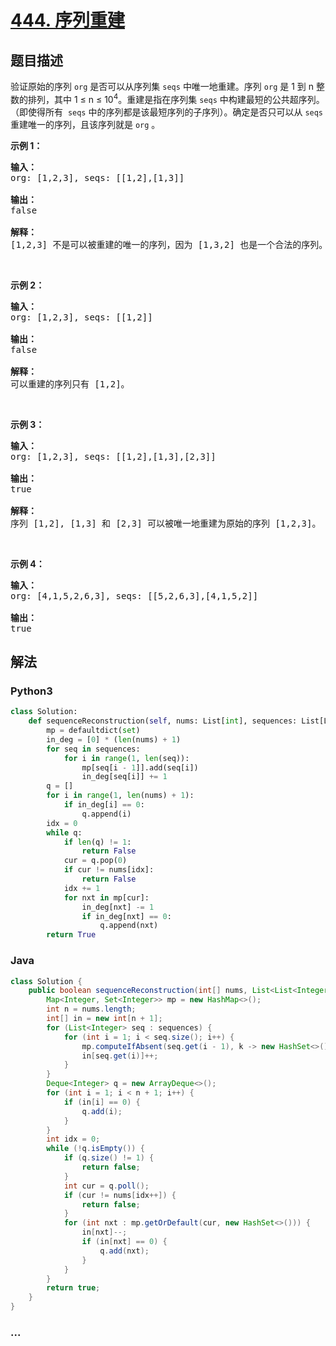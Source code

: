 # [444. 序列重建](https://leetcode-cn.com/problems/sequence-reconstruction)



## 题目描述

<!-- 这里写题目描述 -->

<p>验证原始的序列&nbsp;<code>org</code>&nbsp;是否可以从序列集&nbsp;<code>seqs</code>&nbsp;中唯一地重建。序列&nbsp;<code>org</code>&nbsp;是 1 到 n 整数的排列，其中 1 &le; n &le; 10<sup>4</sup>。重建是指在序列集 <code>seqs</code> 中构建最短的公共超序列。（即使得所有 &nbsp;<code>seqs</code>&nbsp;中的序列都是该最短序列的子序列）。确定是否只可以从 <code>seqs</code> 重建唯一的序列，且该序列就是 <code>org</code> 。</p>

<p><strong>示例 1：</strong></p>

<pre><strong>输入：</strong>
org: [1,2,3], seqs: [[1,2],[1,3]]

<strong>输出：</strong>
false

<strong>解释：</strong>
[1,2,3] 不是可以被重建的唯一的序列，因为 [1,3,2] 也是一个合法的序列。
</pre>

<p>&nbsp;</p>

<p><strong>示例 2：</strong></p>

<pre><strong>输入：</strong>
org: [1,2,3], seqs: [[1,2]]

<strong>输出：</strong>
false

<strong>解释：</strong>
可以重建的序列只有 [1,2]。
</pre>

<p>&nbsp;</p>

<p><strong>示例 3：</strong></p>

<pre><strong>输入：</strong>
org: [1,2,3], seqs: [[1,2],[1,3],[2,3]]

<strong>输出：</strong>
true

<strong>解释：</strong>
序列 [1,2], [1,3] 和 [2,3] 可以被唯一地重建为原始的序列 [1,2,3]。
</pre>

<p>&nbsp;</p>

<p><strong>示例 4：</strong></p>

<pre><strong>输入：</strong>
org: [4,1,5,2,6,3], seqs: [[5,2,6,3],[4,1,5,2]]

<strong>输出：</strong>
true
</pre>


## 解法

<!-- 这里可写通用的实现逻辑 -->

<!-- tabs:start -->

### **Python3**

<!-- 这里可写当前语言的特殊实现逻辑 -->

```python
class Solution:
    def sequenceReconstruction(self, nums: List[int], sequences: List[List[int]]) -> bool:
        mp = defaultdict(set)
        in_deg = [0] * (len(nums) + 1)
        for seq in sequences:
            for i in range(1, len(seq)):
                mp[seq[i - 1]].add(seq[i])
                in_deg[seq[i]] += 1
        q = []
        for i in range(1, len(nums) + 1):
            if in_deg[i] == 0:
                q.append(i)
        idx = 0
        while q:
            if len(q) != 1:
                return False
            cur = q.pop(0)
            if cur != nums[idx]:
                return False
            idx += 1
            for nxt in mp[cur]:
                in_deg[nxt] -= 1
                if in_deg[nxt] == 0:
                    q.append(nxt)
        return True
```

### **Java**

<!-- 这里可写当前语言的特殊实现逻辑 -->

```java
class Solution {
    public boolean sequenceReconstruction(int[] nums, List<List<Integer>> sequences) {
        Map<Integer, Set<Integer>> mp = new HashMap<>();
        int n = nums.length;
        int[] in = new int[n + 1];
        for (List<Integer> seq : sequences) {
            for (int i = 1; i < seq.size(); i++) {
                mp.computeIfAbsent(seq.get(i - 1), k -> new HashSet<>()).add(seq.get(i));
                in[seq.get(i)]++;
            }
        }
        Deque<Integer> q = new ArrayDeque<>();
        for (int i = 1; i < n + 1; i++) {
            if (in[i] == 0) {
                q.add(i);
            }
        }
        int idx = 0;
        while (!q.isEmpty()) {
            if (q.size() != 1) {
                return false;
            }
            int cur = q.poll();
            if (cur != nums[idx++]) {
                return false;
            }
            for (int nxt : mp.getOrDefault(cur, new HashSet<>())) {
                in[nxt]--;
                if (in[nxt] == 0) {
                    q.add(nxt);
                }
            }
        }
        return true;
    }
}
```

### **...**

```

```

<!-- tabs:end -->
